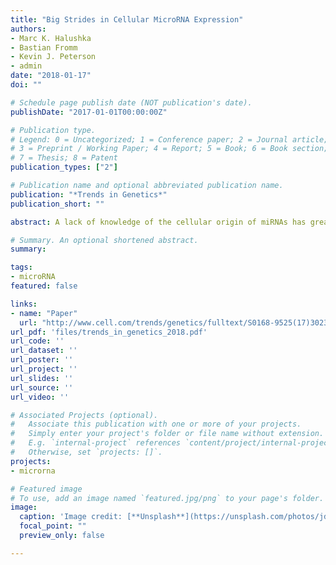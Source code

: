 ```yaml
---
title: "Big Strides in Cellular MicroRNA Expression"
authors:
- Marc K. Halushka
- Bastian Fromm
- Kevin J. Peterson
- admin
date: "2018-01-17"
doi: ""

# Schedule page publish date (NOT publication's date).
publishDate: "2017-01-01T00:00:00Z"

# Publication type.
# Legend: 0 = Uncategorized; 1 = Conference paper; 2 = Journal article;
# 3 = Preprint / Working Paper; 4 = Report; 5 = Book; 6 = Book section;
# 7 = Thesis; 8 = Patent
publication_types: ["2"]

# Publication name and optional abbreviated publication name.
publication: "*Trends in Genetics*"
publication_short: ""

abstract: A lack of knowledge of the cellular origin of miRNAs has greatly confounded functional and biomarkers studies. Recently, three studies characterized miRNA expression patterns across >78 human cell types. These combined data expand our knowledge of miRNA expression localization and confirm that many miRNAs show cell type-specific expression patterns.

# Summary. An optional shortened abstract.
summary: 

tags:
- microRNA
featured: false

links:
- name: "Paper"
  url: "http://www.cell.com/trends/genetics/fulltext/S0168-9525(17)30235-4"
url_pdf: 'files/trends_in_genetics_2018.pdf'
url_code: ''
url_dataset: ''
url_poster: ''
url_project: ''
url_slides: ''
url_source: ''
url_video: ''

# Associated Projects (optional).
#   Associate this publication with one or more of your projects.
#   Simply enter your project's folder or file name without extension.
#   E.g. `internal-project` references `content/project/internal-project/index.md`.
#   Otherwise, set `projects: []`.
projects:
- microrna

# Featured image
# To use, add an image named `featured.jpg/png` to your page's folder. 
image:
  caption: 'Image credit: [**Unsplash**](https://unsplash.com/photos/jdD8gXaTZsc)'
  focal_point: ""
  preview_only: false

---
```



